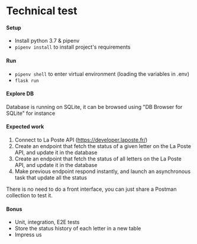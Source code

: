 # Technical test

#### Setup

- Install python 3.7 & pipenv
- `pipenv install` to install project's requirements

#### Run

- `pipenv shell` to enter virtual environment (loading the variables in .env)
- `flask run`

#### Explore DB

Database is running on SQLite, it can be browsed using "DB Browser for SQLite" for instance

#### Expected work

1. Connect to La Poste API (https://developer.laposte.fr/)
2. Create an endpoint that fetch the status of a given letter on the La Poste API, and update it in the database
3. Create an endpoint that fetch the status of all letters on the La Poste API, and update it in the database
4. Make previous endpoint respond instantly, and launch an asynchronous task that update all the status

There is no need to do a front interface, you can just share a Postman collection to test it.

#### Bonus

- Unit, integration, E2E tests
- Store the status history of each letter in a new table
- Impress us
